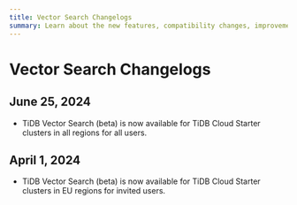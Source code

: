 ```yaml
---
title: Vector Search Changelogs
summary: Learn about the new features, compatibility changes, improvements, and bug fixes for the TiDB Vector Search feature.
---
```


# Vector Search Changelogs

## June 25, 2024

- TiDB Vector Search (beta) is now available for TiDB Cloud Starter clusters in all regions for all users.

## April 1, 2024

- TiDB Vector Search (beta) is now available for TiDB Cloud Starter clusters in EU regions for invited users.
